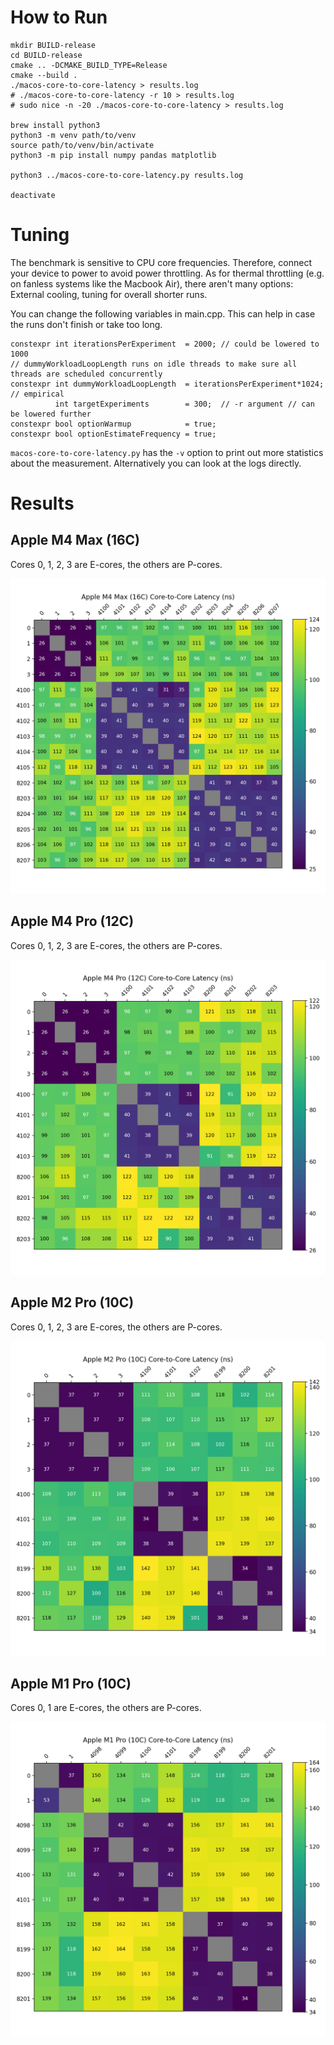 # How to Run

```
mkdir BUILD-release
cd BUILD-release
cmake .. -DCMAKE_BUILD_TYPE=Release
cmake --build .
./macos-core-to-core-latency > results.log
# ./macos-core-to-core-latency -r 10 > results.log
# sudo nice -n -20 ./macos-core-to-core-latency > results.log

brew install python3
python3 -m venv path/to/venv
source path/to/venv/bin/activate
python3 -m pip install numpy pandas matplotlib

python3 ../macos-core-to-core-latency.py results.log

deactivate
```

# Tuning

The benchmark is sensitive to CPU core frequencies.
Therefore, connect your device to power to avoid power throttling.
As for thermal throttling (e.g. on fanless systems like the Macbook Air), there aren't many options: External cooling, tuning for overall shorter runs.

You can change the following variables in main.cpp.
This can help in case the runs don't finish or take too long.

```
constexpr int iterationsPerExperiment  = 2000; // could be lowered to 1000
// dummyWorkloadLoopLength runs on idle threads to make sure all threads are scheduled concurrently
constexpr int dummyWorkloadLoopLength  = iterationsPerExperiment*1024; // empirical
          int targetExperiments        = 300;  // -r argument // can be lowered further
constexpr bool optionWarmup            = true;
constexpr bool optionEstimateFrequency = true;
```

`macos-core-to-core-latency.py` has the `-v` option to print out more statistics about the measurement.
Alternatively you can look at the logs directly.

# Results

## Apple M4 Max (16C)

Cores 0, 1, 2, 3 are E-cores, the others are P-cores.

![Apple M4 Max (16C) Core-to-Core Latency](results/241208-1-m4max-steady_clock-i-2000-r-300.png?raw=true "Apple M4 Max (16C) Core-to-Core Latency")

## Apple M4 Pro (12C)

Cores 0, 1, 2, 3 are E-cores, the others are P-cores.

![Apple M4 Pro (12C) Core-to-Core Latency](results/241204-0-m4pro-cntvct_el0-i-2000-r-300.png?raw=true "Apple M2 Pro (12C) Core-to-Core Latency")

## Apple M2 Pro (10C)

Cores 0, 1, 2, 3 are E-cores, the others are P-cores.

![Apple M2 Pro (10C) Core-to-Core Latency](results/241204-1-m2pro-steady_clock-i-2000-r-300.png?raw=true "Apple M2 Pro (10C) Core-to-Core Latency")

## Apple M1 Pro (10C)

Cores 0, 1 are E-cores, the others are P-cores.

![Apple M1 Pro (10C) Core-to-Core Latency](results/241207-1-m1pro-steady-clock-i-2000-r-300.png?raw=true "Apple M1 Pro (10C) Core-to-Core Latency")
